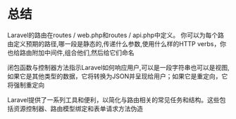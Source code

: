 # 总结

Laravel的路由在routes / web.php和routes / api.php中定义。 你可以为每个路由定义预期的路径,哪一段是静态的,传递什么参数,使用什么样的HTTP verbs，你也给路由附加中间件,组合他们,然后给它们命名

闭包函数与控制器方法指示Laravel如何响应用户,可以是一段字符串也可以是视图,如果它是其他类型的数据，它将转换为JSON并呈现给用户；如果它是重定向，它将强制重定向

Laravel提供了一系列工具和便利，以简化与路由相关的常见任务和结构。这些包括资源控制器、路由模型绑定和表单请求方法伪造

